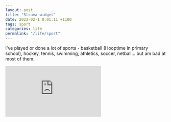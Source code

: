 ```yaml
---
layout: post
title: "Strava widget"
date: 2022-02-1 0:01:11 +1100
tags: sport
categories: life
permalink: "/life/sport"
---
```


I've played or done a lot of sports - basketball (Hooptime in primary school), hockey, tennis, swimming, athletics, soccer, netball... but am bad at most of them.

<iframe height='160' width='300' frameborder='0' allowtransparency='true' scrolling='no'
        src='https://www.strava.com/athletes/67391920/activity-summary/8ce40c78446bd39471c3b6b51a4fd1fb3512d815'></iframe>
